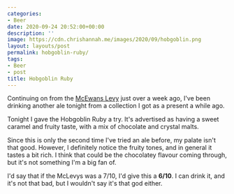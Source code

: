 ```yaml
---
categories:
- Beer
date: 2020-09-24 20:52:00+00:00
description: ''
image: https://cdn.chrishannah.me/images/2020/09/hobgoblin.png
layout: layouts/post
permalink: hobgoblin-ruby/
tags:
- Beer
- post
title: Hobgoblin Ruby
---
```


Continuing on from the [McEwans Levy](https://chrishannah.me/mcewans-levy/) just over a week ago, I've been drinking another ale tonight from a collection I got as a present a while ago.

Tonight I gave the Hobgoblin Ruby a try. It's advertised as having a sweet caramel and fruity taste, with a mix of chocolate and crystal malts.

Since this is only the second time I've tried an ale before, my palate isn't that good. However, I definitely notice the fruity tones, and in general it tastes a bit rich. I think that could be the chocolatey flavour coming through, but it's not something I'm a big fan of.

I'd say that if the McLevys was a 7/10, I'd give this a **6/10**. I can drink it, and it's not that bad, but I wouldn't say it's that god either.